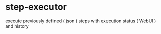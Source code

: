 # step-executor
execute previously defined ( json ) steps with execution status ( WebUI ) and history 
